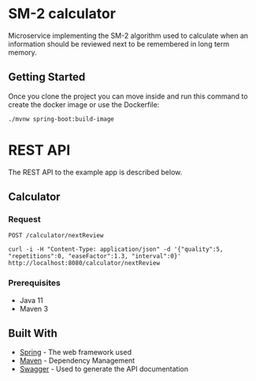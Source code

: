 # SM-2 calculator

Microservice implementing the SM-2 algorithm used to calculate when an information should be reviewed next to be
remembered in long term memory.

## Getting Started

Once you clone the project you can move inside and run this command to create the docker image or use the Dockerfile:

````
./mvnw spring-boot:build-image
````

# REST API

The REST API to the example app is described below.

## Calculator

### Request

`POST /calculator/nextReview`

    curl -i -H "Content-Type: application/json" -d '{"quality":5, "repetitions":0, "easeFactor":1.3, "interval":0}' http://localhost:8080/calculator/nextReview

### Prerequisites

- Java 11
- Maven 3

## Built With

* [Spring](https://spring.io/) - The web framework used
* [Maven](https://maven.apache.org/) - Dependency Management
* [Swagger](https://swagger.io/) - Used to generate the API documentation